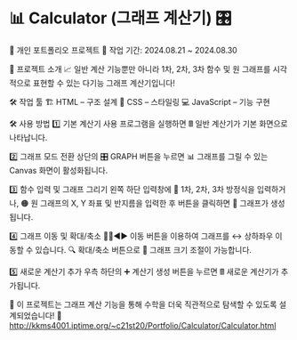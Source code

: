 # 📊 Calculator (그래프 계산기) 🎛️
📌 개인 포트폴리오 프로젝트
📅 작업 기간: 2024.08.21 ~ 2024.08.30

📝 프로젝트 소개
📈 일반 계산 기능뿐만 아니라 1차, 2차, 3차 함수 및 원 그래프를 시각적으로 표현할 수 있는 다기능 그래프 계산기입니다!

🛠️ 작업 툴
🏗️ HTML – 구조 설계
🎨 CSS – 스타일링
💻 JavaScript – 기능 구현

🛠️ 사용 방법
1️⃣ 기본 계산기 사용
프로그램을 실행하면 🖩 일반 계산기가 기본 화면으로 나타납니다.

2️⃣ 그래프 모드 전환
상단의 🎛️ GRAPH 버튼을 누르면 📊 그래프를 그릴 수 있는 Canvas 화면이 활성화됩니다.

3️⃣ 함수 입력 및 그래프 그리기
왼쪽 하단 입력창에 📐 1차, 2차, 3차 방정식을 입력하거나,
🟠 원 그래프의 X, Y 좌표 및 반지름을 입력한 후 버튼을 클릭하면 📌 그래프가 생성됩니다.

4️⃣ 그래프 이동 및 확대/축소
🔼🔽◀️▶️ 이동 버튼을 이용하여 그래프를 ↔️ 상하좌우 이동할 수 있습니다.
🔍 확대/축소 버튼으로 🔎 그래프 크기 조절이 가능합니다.

5️⃣ 새로운 계산기 추가
우측 하단의 ➕ 계산기 생성 버튼을 누르면 🖩 새로운 계산기가 추가됩니다.  

🚀 이 프로젝트는 그래프 계산 기능을 통해 수학을 더욱 직관적으로 탐색할 수 있도록 설계되었습니다!
🔗 http://kkms4001.iptime.org/~c21st20/Portfolio/Calculator/Calculator.html
